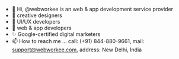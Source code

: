 - 👋 Hi, @webworkee is an web & app development service provider
- 👀 creative designers
- 🌱 UI/UX developers
- 💞️ web & app developers
- ✨ Google-certified digital marketers
- 📫 How to reach me ... call: (+91) 844-880-9661, mail: support@webworkee.com, address: New Delhi, India



<!---
webworkee/webworkee is a ✨ special ✨ repository because its `README.md` (this file) appears on your GitHub profile.
You can click the Preview link to take a look at your changes.
--->
